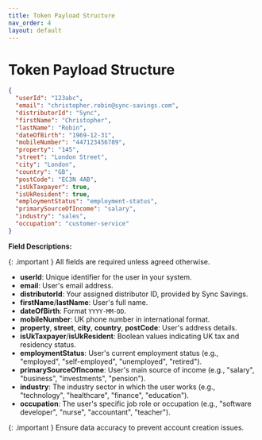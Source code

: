 ```yaml
---
title: Token Payload Structure
nav_order: 4
layout: default
---
```


# Token Payload Structure

```json
{
  "userId": "123abc",
  "email": "christopher.robin@sync-savings.com",
  "distributorId": "Sync",
  "firstName": "Christopher",
  "lastName": "Robin",
  "dateOfBirth": "1969-12-31",
  "mobileNumber": "447123456789",
  "property": "145",
  "street": "London Street",
  "city": "London",
  "country": "GB",
  "postCode": "EC3N 4AB",
  "isUkTaxpayer": true,
  "isUkResident": true,
  "employmentStatus": "employment-status",
  "primarySourceOfIncome": "salary",
  "industry": "sales",
  "occupation": "customer-service" 
}
```

**Field Descriptions:**

{: .important }
All fields are required unless agreed otherwise.

- **userId**: Unique identifier for the user in your system.
- **email**: User's email address.
- **distributorId**: Your assigned distributor ID, provided by Sync Savings.
- **firstName**/**lastName**: User's full name.
- **dateOfBirth**: Format `YYYY-MM-DD`.
- **mobileNumber**: UK phone number in international format.
- **property**, **street**, **city**, **country**, **postCode**: User's address details.
- **isUkTaxpayer**/**isUkResident**: Boolean values indicating UK tax and residency status.
- **employmentStatus**: User's current employment status (e.g., "employed", "self-employed", "unemployed", "retired").
- **primarySourceOfIncome**: User's main source of income (e.g., "salary", "business", "investments", "pension").
- **industry**: The industry sector in which the user works (e.g., "technology", "healthcare", "finance", "education").
- **occupation**: The user's specific job role or occupation (e.g., "software developer", "nurse", "accountant", "teacher").

{: .important }
Ensure data accuracy to prevent account creation issues.